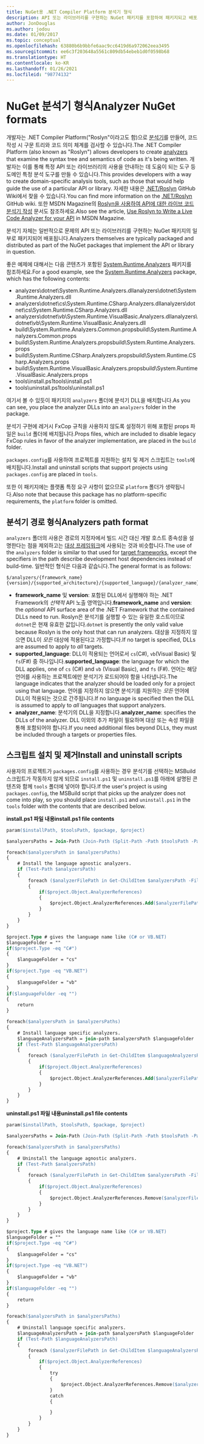 ```yaml
---
title: NuGet용 .NET Compiler Platform 분석기 형식
description: API 또는 라이브러리를 구현하는 NuGet 패키지를 포함하여 패키지되고 배포되는 .NET 분석기 규칙입니다.
author: JonDouglas
ms.author: jodou
ms.date: 01/09/2017
ms.topic: conceptual
ms.openlocfilehash: 63880b6b9bbfe6aac9cc6419d6a972062eea3495
ms.sourcegitcommit: ee6c3f203648a5561c809db54ebeb1d0f0598b68
ms.translationtype: HT
ms.contentlocale: ko-KR
ms.lasthandoff: 01/26/2021
ms.locfileid: "98774132"
---
```

# <a name="analyzer-nuget-formats"></a><span data-ttu-id="43a9a-103">NuGet 분석기 형식</span><span class="sxs-lookup"><span data-stu-id="43a9a-103">Analyzer NuGet formats</span></span>

<span data-ttu-id="43a9a-104">개발자는 .NET Compiler Platform("Roslyn"이라고도 함)으로 [분석기](https://github.com/dotnet/roslyn/blob/master/docs/wiki/How-To-Write-a-C%23-Analyzer-and-Code-Fix.md)를 만들어, 코드 작성 시 구문 트리와 코드 의미 체계를 검사할 수 있습니다.</span><span class="sxs-lookup"><span data-stu-id="43a9a-104">The .NET Compiler Platform (also known as "Roslyn") allows developers to create [analyzers](https://github.com/dotnet/roslyn/blob/master/docs/wiki/How-To-Write-a-C%23-Analyzer-and-Code-Fix.md) that examine the syntax tree and semantics of code as it's being written.</span></span> <span data-ttu-id="43a9a-105">개발자는 이를 통해 특정 API 또는 라이브러리의 사용을 안내하는 데 도움이 되는 도구 등 도메인 특정 분석 도구를 만들 수 있습니다.</span><span class="sxs-lookup"><span data-stu-id="43a9a-105">This provides developers with a way to create domain-specific analysis tools, such as those that would help guide the use of a particular API or library.</span></span> <span data-ttu-id="43a9a-106">자세한 내용은 [.NET/Roslyn](https://github.com/dotnet/roslyn/wiki) GitHub Wiki에서 찾을 수 있습니다.</span><span class="sxs-lookup"><span data-stu-id="43a9a-106">You can find more information on the [.NET/Roslyn](https://github.com/dotnet/roslyn/wiki) GitHub wiki.</span></span> <span data-ttu-id="43a9a-107">또한 MSDN Magazine의 [Roslyn을 사용하여 API에 대한 라이브 코드 분석기 작성](/archive/msdn-magazine/2014/special-issue/csharp-and-visual-basic-use-roslyn-to-write-a-live-code-analyzer-for-your-api) 문서도 참조하세요.</span><span class="sxs-lookup"><span data-stu-id="43a9a-107">Also see the article, [Use Roslyn to Write a Live Code Analyzer for your API](/archive/msdn-magazine/2014/special-issue/csharp-and-visual-basic-use-roslyn-to-write-a-live-code-analyzer-for-your-api) in MSDN Magazine.</span></span>

<span data-ttu-id="43a9a-108">분석기 자체는 일반적으로 문제의 API 또는 라이브러리를 구현하는 NuGet 패키지의 일부로 패키지되어 배포됩니다.</span><span class="sxs-lookup"><span data-stu-id="43a9a-108">Analyzers themselves are typically packaged and distributed as part of the NuGet packages that implement the API or library in question.</span></span>

<span data-ttu-id="43a9a-109">좋은 예제에 대해서는 다음 콘텐츠가 포함된 [System.Runtime.Analyzers](https://www.nuget.org/packages/System.Runtime.Analyzers) 패키지를 참조하세요.</span><span class="sxs-lookup"><span data-stu-id="43a9a-109">For a good example, see the [System.Runtime.Analyzers](https://www.nuget.org/packages/System.Runtime.Analyzers) package, which has the following contents:</span></span>

- <span data-ttu-id="43a9a-110">analyzers\dotnet\System.Runtime.Analyzers.dll</span><span class="sxs-lookup"><span data-stu-id="43a9a-110">analyzers\dotnet\System.Runtime.Analyzers.dll</span></span>
- <span data-ttu-id="43a9a-111">analyzers\dotnet\cs\System.Runtime.CSharp.Analyzers.dll</span><span class="sxs-lookup"><span data-stu-id="43a9a-111">analyzers\dotnet\cs\System.Runtime.CSharp.Analyzers.dll</span></span>
- <span data-ttu-id="43a9a-112">analyzers\dotnet\vb\System.Runtime.VisualBasic.Analyzers.dll</span><span class="sxs-lookup"><span data-stu-id="43a9a-112">analyzers\dotnet\vb\System.Runtime.VisualBasic.Analyzers.dll</span></span>
- <span data-ttu-id="43a9a-113">build\System.Runtime.Analyzers.Common.props</span><span class="sxs-lookup"><span data-stu-id="43a9a-113">build\System.Runtime.Analyzers.Common.props</span></span>
- <span data-ttu-id="43a9a-114">build\System.Runtime.Analyzers.props</span><span class="sxs-lookup"><span data-stu-id="43a9a-114">build\System.Runtime.Analyzers.props</span></span>
- <span data-ttu-id="43a9a-115">build\System.Runtime.CSharp.Analyzers.props</span><span class="sxs-lookup"><span data-stu-id="43a9a-115">build\System.Runtime.CSharp.Analyzers.props</span></span>
- <span data-ttu-id="43a9a-116">build\System.Runtime.VisualBasic.Analyzers.props</span><span class="sxs-lookup"><span data-stu-id="43a9a-116">build\System.Runtime.VisualBasic.Analyzers.props</span></span>
- <span data-ttu-id="43a9a-117">tools\install.ps1</span><span class="sxs-lookup"><span data-stu-id="43a9a-117">tools\install.ps1</span></span>
- <span data-ttu-id="43a9a-118">tools\uninstall.ps1</span><span class="sxs-lookup"><span data-stu-id="43a9a-118">tools\uninstall.ps1</span></span>

<span data-ttu-id="43a9a-119">여기서 볼 수 있듯이 패키지의 `analyzers` 폴더에 분석기 DLL을 배치합니다.</span><span class="sxs-lookup"><span data-stu-id="43a9a-119">As you can see, you place the analyzer DLLs into an `analyzers` folder in the package.</span></span>

<span data-ttu-id="43a9a-120">분석기 구현에 레거시 FxCop 규칙을 사용하지 않도록 설정하기 위해 포함된 props 파일은 `build` 폴더에 배치됩니다.</span><span class="sxs-lookup"><span data-stu-id="43a9a-120">Props files, which are included to disable legacy FxCop rules in favor of the analyzer implementation, are placed in the `build` folder.</span></span>

<span data-ttu-id="43a9a-121">`packages.config`를 사용하여 프로젝트를 지원하는 설치 및 제거 스크립트는 `tools`에 배치됩니다.</span><span class="sxs-lookup"><span data-stu-id="43a9a-121">Install and uninstall scripts that support projects using `packages.config` are placed in `tools`.</span></span>

<span data-ttu-id="43a9a-122">또한 이 패키지에는 플랫폼 특정 요구 사항이 없으므로 `platform` 폴더가 생략됩니다.</span><span class="sxs-lookup"><span data-stu-id="43a9a-122">Also note that because this package has no platform-specific requirements, the `platform` folder is omitted.</span></span>


## <a name="analyzers-path-format"></a><span data-ttu-id="43a9a-123">분석기 경로 형식</span><span class="sxs-lookup"><span data-stu-id="43a9a-123">Analyzers path format</span></span>

<span data-ttu-id="43a9a-124">`analyzers` 폴더의 사용은 경로의 지정자에서 빌드 시간 대신 개발 호스트 종속성을 설명한다는 점을 제외하고는 [대상 프레임워크](../create-packages/supporting-multiple-target-frameworks.md)에 사용되는 것과 비슷합니다.</span><span class="sxs-lookup"><span data-stu-id="43a9a-124">The use of the `analyzers` folder is similar to that used for [target frameworks](../create-packages/supporting-multiple-target-frameworks.md), except the specifiers in the path describe development host dependencies instead of build-time.</span></span> <span data-ttu-id="43a9a-125">일반적인 형식은 다음과 같습니다.</span><span class="sxs-lookup"><span data-stu-id="43a9a-125">The general format is as follows:</span></span>

```
$/analyzers/{framework_name}{version}/{supported_architecture}/{supported_language}/{analyzer_name}.dll
```

- <span data-ttu-id="43a9a-126">**framework_name** 및 **version**: 포함된 DLL에서 실행해야 하는 .NET Framework의 *선택적* API 노출 영역입니다.</span><span class="sxs-lookup"><span data-stu-id="43a9a-126">**framework_name** and **version**: the *optional* API surface area of the .NET Framework that the contained DLLs need to run.</span></span> <span data-ttu-id="43a9a-127">Roslyn은 분석기를 실행할 수 있는 유일한 호스트이므로 `dotnet`은 현재 유효한 값입니다.</span><span class="sxs-lookup"><span data-stu-id="43a9a-127">`dotnet` is presently the only valid value because Roslyn is the only host that can run analyzers.</span></span> <span data-ttu-id="43a9a-128">대상을 지정하지 않으면 DLL이 *모든* 대상에 적용된다고 가정합니다.</span><span class="sxs-lookup"><span data-stu-id="43a9a-128">If no target is specified, DLLs are assumed to apply to *all* targets.</span></span>
- <span data-ttu-id="43a9a-129">**supported_language**: DLL이 적용되는 언어로서 `cs`(C#), `vb`(Visual Basic) 및 `fs`(F#) 중 하나입니다.</span><span class="sxs-lookup"><span data-stu-id="43a9a-129">**supported_language**: the language for which the DLL applies, one of `cs` (C#) and `vb` (Visual Basic), and `fs` (F#).</span></span> <span data-ttu-id="43a9a-130">언어는 해당 언어를 사용하는 프로젝트에만 분석기가 로드되어야 함을 나타냅니다.</span><span class="sxs-lookup"><span data-stu-id="43a9a-130">The language indicates that the analyzer should be loaded only for a project using that language.</span></span> <span data-ttu-id="43a9a-131">언어를 지정하지 않으면 분석기를 지원하는 *모든* 언어에 DLL이 적용되는 것으로 간주됩니다.</span><span class="sxs-lookup"><span data-stu-id="43a9a-131">If no language is specified then the DLL is assumed to apply to *all* languages that support analyzers.</span></span>
- <span data-ttu-id="43a9a-132">**analyzer_name**: 분석기의 DLL을 지정합니다.</span><span class="sxs-lookup"><span data-stu-id="43a9a-132">**analyzer_name**: specifies the DLLs of the analyzer.</span></span> <span data-ttu-id="43a9a-133">DLL 이외의 추가 파일이 필요하며 대상 또는 속성 파일을 통해 포함되어야 합니다.</span><span class="sxs-lookup"><span data-stu-id="43a9a-133">If you need additional files beyond DLLs, they must be included through a targets or properties files.</span></span>


## <a name="install-and-uninstall-scripts"></a><span data-ttu-id="43a9a-134">스크립트 설치 및 제거</span><span class="sxs-lookup"><span data-stu-id="43a9a-134">Install and uninstall scripts</span></span>

<span data-ttu-id="43a9a-135">사용자의 프로젝트가 `packages.config`를 사용하는 경우 분석기를 선택하는 MSBuild 스크립트가 작동하지 않게 되므로 `install.ps1` 및 `uninstall.ps1`를 아래에 설명된 콘텐츠와 함께 `tools` 폴더에 넣어야 합니다.</span><span class="sxs-lookup"><span data-stu-id="43a9a-135">If the user's project is using `packages.config`, the MSBuild script that picks up the analyzer does not come into play, so you should place `install.ps1` and `uninstall.ps1` in the `tools` folder with the contents that are described below.</span></span>

<span data-ttu-id="43a9a-136">**install.ps1 파일 내용**</span><span class="sxs-lookup"><span data-stu-id="43a9a-136">**install.ps1 file contents**</span></span>

```ps
param($installPath, $toolsPath, $package, $project)

$analyzersPaths = Join-Path (Join-Path (Split-Path -Path $toolsPath -Parent) "analyzers" ) * -Resolve

foreach($analyzersPath in $analyzersPaths)
{
    # Install the language agnostic analyzers.
    if (Test-Path $analyzersPath)
    {
        foreach ($analyzerFilePath in Get-ChildItem $analyzersPath -Filter *.dll)
        {
            if($project.Object.AnalyzerReferences)
            {
                $project.Object.AnalyzerReferences.Add($analyzerFilePath.FullName)
            }
        }
    }
}

$project.Type # gives the language name like (C# or VB.NET)
$languageFolder = ""
if($project.Type -eq "C#")
{
    $languageFolder = "cs"
}
if($project.Type -eq "VB.NET")
{
    $languageFolder = "vb"
}
if($languageFolder -eq "")
{
    return
}

foreach($analyzersPath in $analyzersPaths)
{
    # Install language specific analyzers.
    $languageAnalyzersPath = join-path $analyzersPath $languageFolder
    if (Test-Path $languageAnalyzersPath)
    {
        foreach ($analyzerFilePath in Get-ChildItem $languageAnalyzersPath -Filter *.dll)
        {
            if($project.Object.AnalyzerReferences)
            {
                $project.Object.AnalyzerReferences.Add($analyzerFilePath.FullName)
            }
        }
    }
}
```


<span data-ttu-id="43a9a-137">**uninstall.ps1 파일 내용**</span><span class="sxs-lookup"><span data-stu-id="43a9a-137">**uninstall.ps1 file contents**</span></span>

```ps
param($installPath, $toolsPath, $package, $project)

$analyzersPaths = Join-Path (Join-Path (Split-Path -Path $toolsPath -Parent) "analyzers" ) * -Resolve

foreach($analyzersPath in $analyzersPaths)
{
    # Uninstall the language agnostic analyzers.
    if (Test-Path $analyzersPath)
    {
        foreach ($analyzerFilePath in Get-ChildItem $analyzersPath -Filter *.dll)
        {
            if($project.Object.AnalyzerReferences)
            {
                $project.Object.AnalyzerReferences.Remove($analyzerFilePath.FullName)
            }
        }
    }
}

$project.Type # gives the language name like (C# or VB.NET)
$languageFolder = ""
if($project.Type -eq "C#")
{
    $languageFolder = "cs"
}
if($project.Type -eq "VB.NET")
{
    $languageFolder = "vb"
}
if($languageFolder -eq "")
{
    return
}

foreach($analyzersPath in $analyzersPaths)
{
    # Uninstall language specific analyzers.
    $languageAnalyzersPath = join-path $analyzersPath $languageFolder
    if (Test-Path $languageAnalyzersPath)
    {
        foreach ($analyzerFilePath in Get-ChildItem $languageAnalyzersPath -Filter *.dll)
        {
            if($project.Object.AnalyzerReferences)
            {
                try
                {
                    $project.Object.AnalyzerReferences.Remove($analyzerFilePath.FullName)
                }
                catch
                {

                }
            }
        }
    }
}
```
